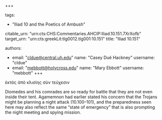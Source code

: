 +++

tags:
- "Iliad 10 and the Poetics of Ambush"

citable_urn: "urn:cts:CHS:Commentaries.AHCIP:Iliad.10.151.7XrXofb"
target_urn: "urn:cts:greekLit:tlg0012.tlg001:10.151"
title: "Iliad 10.151"

authors:
- email: "cldue@central.uh.edu"
  name: "Casey Dué Hackney"
  username: "cldue"
- email: "mebbott@holycross.edu"
  name: "Mary Ebbott"
  username: "mebbott"
+++

<p>ἐκτὸς ἀπὸ κλισίης σὺν τεύχεσιν</p><p>Diomedes and his comrades are so ready for battle that they are not even inside their tent. Agamemnon had earlier stated his concern that the Trojans might be planning a night attack (10.100–101), and the preparedness seen here may also reflect the same “state of emergency” that is also prompting the night meeting and spying mission.   </p>